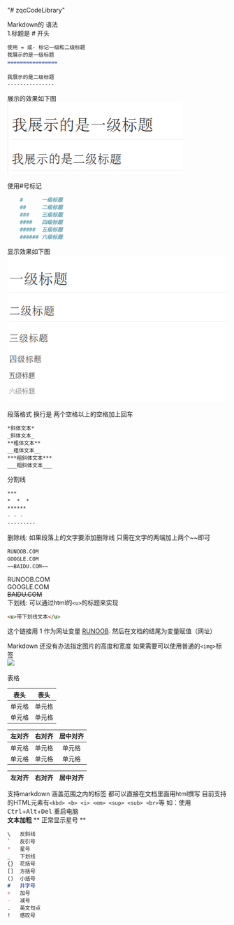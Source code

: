 "# zqcCodeLibrary" 

Markdown的 语法  
1.标题是 # 开头 
```markdown
使用 = 或- 标记一级和二级标题  
我展示的是一级标题
================

我展示的是二级标题
---------------
```
 展示的效果如下图
![标题示图](const/示图1.jpg)

使用#号标记  
```markdown
    #      一级标题  
    ##     二级标题
    ###    三级标题
    ####   四级标题
    #####  五级标题
    ###### 六级标题
```
显示效果如下图
![标题示图](const/示图2.jpg)

段落格式 换行是  两个空格以上的空格加上回车
```markdown
*斜体文本*
_斜体文本_
**粗体文本**
__粗体文本__
***粗斜体文本***
___粗斜体文本___
```    
分割线
```markdown
***   
*  *  * 
******  
- - -
---------
```
删除线: 如果段落上的文字要添加删除线 只需在文字的两端加上两个~~即可 
```markdown
RUNOOB.COM  
GOOGLE.COM
~~BAIDU.COM~~
```
RUNOOB.COM  
GOOGLE.COM  
~~BAIDU.COM~~  
下划线: 可以通过html的`<u>`的标题来实现
```markdown
<u>带下划线文本</u>
```
这个链接用 1 作为网址变量 [RUNOOB][1].
然后在文档的结尾为变量赋值（网址）

[1]: http://static.runoob.com/images/runoob-logo.png
Markdown 还没有办法指定图片的高度和宽度 如果需要可以使用普通的`<img>`标签  
<img src="http://static.runoob.com/images/runoob-logo.png" width="50%" />

表格 
 
|  表头   | 表头  |
|  ----  | ----  |
| 单元格  | 单元格 |
| 单元格  | 单元格 |

| 左对齐 | 右对齐 | 居中对齐 |
| :-----| ----: | :----: |
| 单元格 | 单元格 | 单元格 |
| 单元格 | 单元格 | 单元格 |

| 左对齐 |  右对齐| 居中对齐 |
| :----- | ----: | :----:|

支持markdown 涵盖范围之内的标签 都可以直接在文档里面用html撰写
目前支持的HTML元素有`<kbd> <b> <i> <em> <sup> <sub> <br>`等
如：使用  
<kbd>Ctrl</kbd>+<kbd>Alt</kbd>+<kbd>Del</kbd> 重启电脑  
**文本加粗**
\*\* 正常显示星号 \*\*  
```markdown
\   反斜线
`   反引号
*   星号
_   下划线
{}  花括号
[]  方括号
()  小括号
#   井字号
+   加号
-   减号
.   英文句点
!   感叹号
```  


